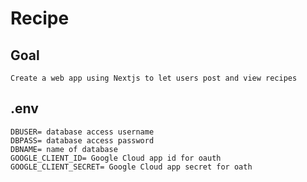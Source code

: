 # Recipe

## Goal

    Create a web app using Nextjs to let users post and view recipes

## .env

    DBUSER= database access username
    DBPASS= database access password
    DBNAME= name of database
    GOOGLE_CLIENT_ID= Google Cloud app id for oauth
    GOOGLE_CLIENT_SECRET= Google Cloud app secret for oath